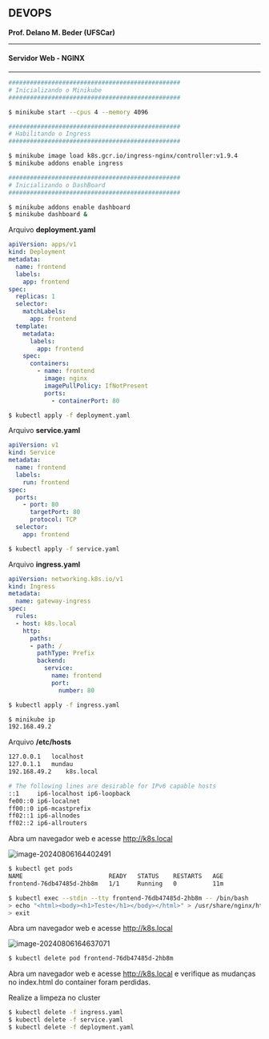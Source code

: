 ## DEVOPS

**Prof. Delano M. Beder (UFSCar)**

- - -

#### Servidor Web - NGINX
- - -

```bash
################################################
# Inicializando o Minikube
################################################

$ minikube start --cpus 4 --memory 4096

################################################
# Habilitando o Ingress
################################################

$ minikube image load k8s.gcr.io/ingress-nginx/controller:v1.9.4
$ minikube addons enable ingress

################################################
# Inicializando o DashBoard
################################################

$ minikube addons enable dashboard
$ minikube dashboard &
```

Arquivo **deployment.yaml**

```yaml
apiVersion: apps/v1
kind: Deployment
metadata:
  name: frontend
  labels:
    app: frontend
spec:
  replicas: 1
  selector:
    matchLabels:
      app: frontend
  template:
    metadata:
      labels:
        app: frontend
    spec:
      containers:
        - name: frontend
          image: nginx
          imagePullPolicy: IfNotPresent
          ports:
            - containerPort: 80
```

```bash
$ kubectl apply -f deployment.yaml
```



Arquivo **service.yaml**

```yaml
apiVersion: v1
kind: Service
metadata:
  name: frontend
  labels:
    run: frontend
spec:
  ports:
    - port: 80
      targetPort: 80
      protocol: TCP
  selector:
    app: frontend
```

```bash
$ kubectl apply -f service.yaml
```

Arquivo **ingress.yaml**

```yaml
apiVersion: networking.k8s.io/v1
kind: Ingress
metadata:
  name: gateway-ingress
spec:
  rules:
  - host: k8s.local
    http:
      paths:
      - path: /
        pathType: Prefix
        backend:
          service:
            name: frontend
            port:
              number: 80
```
```bash
$ kubectl apply -f ingress.yaml
```
<div style="page-break-after: always"></div>

```bash
$ minikube ip
192.168.49.2
```

Arquivo **/etc/hosts**

```bash
127.0.0.1	localhost
127.0.1.1	mundau
192.168.49.2    k8s.local

# The following lines are desirable for IPv6 capable hosts
::1     ip6-localhost ip6-loopback
fe00::0 ip6-localnet
ff00::0 ip6-mcastprefix
ff02::1 ip6-allnodes
ff02::2 ip6-allrouters
```

Abra um navegador web e acesse http://k8s.local

![image-20240806164402491](/home/delano/.config/Typora/typora-user-images/image-20240806164402491.png)

```bash
$ kubectl get pods
NAME                        READY   STATUS    RESTARTS   AGE
frontend-76db47485d-2hb8m   1/1     Running   0          11m
```

```bash
$ kubectl exec --stdin --tty frontend-76db47485d-2hb8m -- /bin/bash
> echo "<html><body><h1>Teste</h1></body></html>" > /usr/share/nginx/html/index.html
> exit
```

Abra um navegador web e acesse http://k8s.local

![image-20240806164637071](/home/delano/.config/Typora/typora-user-images/image-20240806164637071.png)

```bash
$ kubectl delete pod frontend-76db47485d-2hb8m
```

Abra um navegador web e acesse http://k8s.local e verifique as mudanças no index.html do container foram perdidas.

Realize  a limpeza no cluster

```bash
$ kubectl delete -f ingress.yaml
$ kubectl delete -f service.yaml
$ kubectl delete -f deployment.yaml
```

